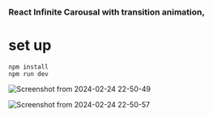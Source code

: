 ### React Infinite Carousal with transition animation,


# set up

```
npm install
npm run dev
```
![Screenshot from 2024-02-24 22-50-49](https://github.com/iamsuryasonar/ReactImageCarousalCodeTutorial/assets/79869026/0ad7582a-56e2-49c2-8a1c-fb3c2242910f)


![Screenshot from 2024-02-24 22-50-57](https://github.com/iamsuryasonar/ReactImageCarousalCodeTutorial/assets/79869026/8a60a93a-cef4-4bf3-a12c-5c0a878653b3)
